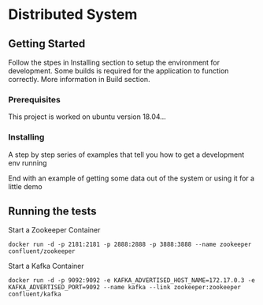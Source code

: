 # Distributed System

## Getting Started

Follow the stpes in Installing section to setup the environment for development. Some builds is required for the application to function correctly. More information in Build section.

### Prerequisites

This project is worked on ubuntu version 18.04...

### Installing

A step by step series of examples that tell you how to get a development env running


End with an example of getting some data out of the system or using it for a little demo

## Running the tests

Start a Zookeeper Container
```
docker run -d -p 2181:2181 -p 2888:2888 -p 3888:3888 --name zookeeper confluent/zookeeper
```

Start a Kafka Container
```
docker run -d -p 9092:9092 -e KAFKA_ADVERTISED_HOST_NAME=172.17.0.3 -e KAFKA_ADVERTISED_PORT=9092 --name kafka --link zookeeper:zookeeper confluent/kafka
```
